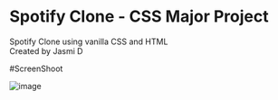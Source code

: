 # Spotify Clone - CSS Major Project

Spotify Clone using vanilla CSS and HTML 
<br>
Created by Jasmi D

#ScreenShoot

![image](https://github.com/jasmi8722/spotify-clone/assets/136884162/65e57b43-e794-4d86-820b-95bc2c5e8262)
